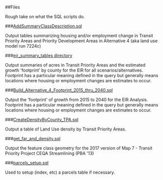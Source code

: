 ##Files

Rough take on what the SQL scripts do.  

###[AddSummaryClassDescription.sql](https://github.com/MetropolitanTransportationCommission/UrbanSim_Spatial_Analysis/blob/master/sql/AddSummaryClassDescription.sql)   

Output tables summarizing housing and/or employment change in Transit Priority Areas and Priority Development Areas in Alternative 4 (aka land use model run 7224c)

###[eir_summary_tables directory](https://github.com/MetropolitanTransportationCommission/UrbanSim_Spatial_Analysis/tree/master/sql/eir_summary_tables)

Output summaries of acres in Transit Priority Areas and the estimated growth 'footprint' by county for the EIR for all scenarios/alternatives. Footprint has a particular meaning defined in the query but generally means locations where housing or employment changes are estimates to occur.   

###[Build_Alternative_4_Footprint_2015_thru_2040.sql](https://github.com/MetropolitanTransportationCommission/UrbanSim_Spatial_Analysis/blob/master/sql/Build_Alternative_4_Footprint_2015_thru_2040.sql)  

Output the 'footprint' of growth from 2015 to 2040 for the EIR Analysis.  Footprint has a particular meaning defined in the query but generally means locations where housing or employment changes are estimates to occur. 

###[CreateDensityByCounty_TPA.sql](https://github.com/MetropolitanTransportationCommission/UrbanSim_Spatial_Analysis/blob/master/sql/CreateDensityByCounty_TPA.sql)  

Output a table of Land Use density by Transit Priority Areas.  

###[get_far_and_density.sql](https://github.com/MetropolitanTransportationCommission/UrbanSim_Spatial_Analysis/blob/master/sql/get_far_and_density.sql) 

Output the feature class geometry for the 2017 version of Map 7 - Transit Priority Project CEQA Streamlining (PBA '13)   

###[parcels_setup.sql](https://github.com/MetropolitanTransportationCommission/UrbanSim_Spatial_Analysis/blob/master/sql/parcels_setup.sql) 

Used to setup (index, etc) a parcels table if necessary.
  
